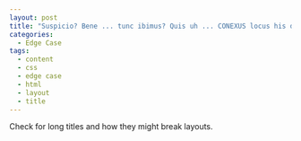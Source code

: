 ```yaml
---
layout: post
title: "Suspicio? Bene ... tunc ibimus? Quis uh ... CONEXUS locus his diebus? Quisque semper aliquid videtur, in volutpat mauris. Nolo enim dicere. Vobis neque ab aliis. Ego feci memetipsum explicans. Gus mortuus est. Lorem opus habeo. Jackson Isai? Tu quoque ... A te quidem a ante. Vos scitis quod blinking res Ive 'been vocans super vos? Et conteram illud, et conteram hoc. Maledicant druggie excors. Iam hoc tu facere conatus sum ad te in omni tempore? Ludum mutavit. Verbum est ex. Et ... sunt occid"
categories:
  - Edge Case
tags:
  - content
  - css
  - edge case
  - html
  - layout
  - title
---
```


Check for long titles and how they might break layouts.